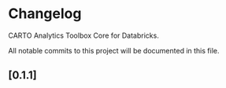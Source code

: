 # Changelog

CARTO Analytics Toolbox Core for Databricks.

All notable commits to this project will be documented in this file.

## [0.1.1]
